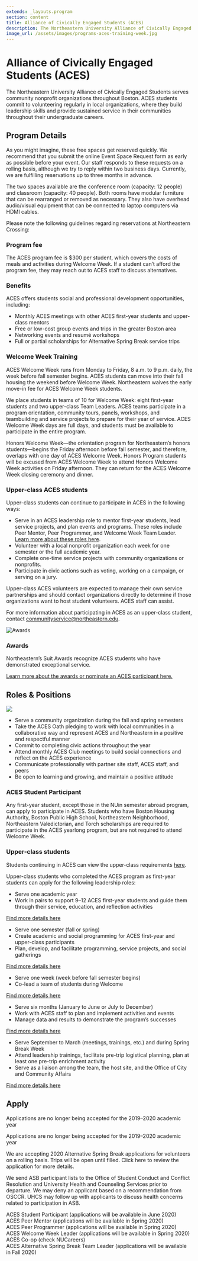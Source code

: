 ```yaml
---
extends: _layouts.program
section: content
title: Alliance of Civically Engaged Students (ACES)
description: The Northeastern University Alliance of Civically Engaged Students serves community nonprofit organizations throughout Boston.
image_url: /assets/images/programs-aces-training-week.jpg
---
```


<div class="prose max-w-3xl lg:prose-lg">
    <h1>Alliance of Civically Engaged Students (ACES)</h1>
    <p class="lead">The Northeastern University Alliance of Civically Engaged Students serves community nonprofit organizations throughout Boston. ACES students commit to volunteering regularly in local organizations, where they build leadership skills and provide sustained service in their communities throughout their undergraduate careers.</p>
    <h2>Program Details</h2>
    <p>As you might imagine, these free spaces get reserved quickly. We recommend that you submit the online Event Space Request form as early as possible before your event. Our staff responds to these requests on a rolling basis, although we try to reply within two business days. Currently, we are fulfilling reservations up to three months in advance.</p>
    <p>The two spaces available are the conference room (capacity: 12 people) and classroom (capacity: 40 people). Both rooms have modular furniture that can be rearranged or removed as necessary. They also have overhead audio/visual equipment that can be connected to laptop computers via HDMI cables.</p>
    <p>Please note the following guidelines regarding reservations at Northeastern Crossing:</p>
    <h3>Program fee</h3>
    <p>The ACES program fee is $300 per student, which covers the costs of meals and activities during Welcome Week. If a student can’t afford the program fee, they may reach out to ACES staff to discuss alternatives.</p>
    <h3>Benefits</h3>
    <p>ACES offers students social and professional development opportunities, including:</p>
    <ul>
        <li>Monthly ACES meetings with other ACES first-year students and upper-class mentors</li>
        <li>Free or low-cost group events and trips in the greater Boston area</li>
        <li>Networking events and resumé workshops</li>
        <li>Full or partial scholarships for Alternative Spring Break service trips</li>
    </ul>
    <h3>Welcome Week Training</h3>
    <p>ACES Welcome Week runs from Monday to Friday, 8 a.m. to 9 p.m. daily, the week before fall semester begins. ACES students can move into their fall housing the weekend before Welcome Week. Northeastern waives the early move-in fee for ACES Welcome Week students.</p>
    <p>We place students in teams of 10 for Welcome Week: eight first-year students and two upper-class Team Leaders. ACES teams participate in a program orientation, community tours, panels, workshops, and teambuilding and service projects to prepare for their year of service. ACES Welcome Week days are full days, and students must be available to participate in the entire program.</p>
    <p>Honors Welcome Week—the orientation program for Northeastern’s honors students—begins the Friday afternoon before fall semester, and therefore, overlaps with one day of ACES Welcome Week. Honors Program students will be excused from ACES Welcome Week to attend Honors Welcome Week activities on Friday afternoon. They can return for the ACES Welcome Week closing ceremony and dinner.  </p>
    <h3>Upper-class ACES students</h3>
    <p>Upper-class students can continue to participate in ACES in the following ways:</p>
    <ul>
        <li>
            Serve in an ACES leadership role to mentor first-year students, lead service projects, and plan events and programs. These roles include Peer Mentor, Peer Programmer, and Welcome Week Team Leader.
            <br> <a href="#">Learn more about these roles here</a>.
        </li>
        <li>Volunteer with a local nonprofit organization each week for one semester or the full academic year.</li>
        <li>Complete one-time service projects with community organizations or nonprofits.</li>
        <li>Participate in civic actions such as voting, working on a campaign, or serving on a jury.</li>
    </ul>
    <p>Upper-class ACES volunteers are expected to manage their own service partnerships and should contact organizations directly to determine if those organizations want to host student volunteers. ACES staff can assist.</p>
    <p>For more information about participating in ACES as an upper-class student, contact <a class="break-words" href="mailto:communityservice@northeastern.edu">communityservice@northeastern.edu</a>.</p>
</div>
<div class="mt-24 flex flex-wrap items-stretch bg-black">
    <div class="relative w-full h-48 md:h-auto md:w-1/2 lg:w-2/3">
        <img src="/assets/images/programs-aces-awards.jpg" alt="Awards" class="absolute inset-0 w-full h-full object-cover">
    </div>
    <div class="text-white w-full pt-12 pb-16 px-8 md:w-1/2 lg:w-1/3">
        <h3 class="text-xl font-bold">Awards</h3>
        <p class="mt-4">Northeastern’s Suit Awards recognize ACES students who have demonstrated exceptional service.</p>
        <a href="#" class="mt-4 inline-block underline text-white hover:text-gray-200">Learn more about the awards or nominate an ACES participant here.</a>
    </div>
</div>
<div class="mt-24">
    <div class="prose lg:prose-lg">
        <h2>Roles &amp; Positions</h2>
    </div>
    <div class="mt-8 -mx-4 flex flex-wrap items-start">
        <div class="w-full p-4 lg:w-1/2">
            <img src="/assets/images/programs-aces-roles-and-positions.jpg">
        </div>
        <div class="w-full p-4 prose lg:w-1/2">
            <ul>
                <li>Serve a community organization during the fall and spring semesters</li>
                <li>Take the ACES Oath pledging to work with local communities in a collaborative way and represent ACES and Northeastern in a positive and respectful manner</li>
                <li>Commit to completing civic actions throughout the year </li>
                <li>Attend monthly ACES Club meetings to build social connections and reflect on the ACES experience</li>
                <li>Communicate professionally with partner site staff, ACES staff, and peers</li>
                <li>Be open to learning and growing, and maintain a positive attitude</li>
            </ul>
        </div>
    </div>
</div>
<div class="mt-16 prose lg:prose-lg">
    <h3>ACES Student Participant</h3>
    <p>Any first-year student, except those in the NUin semester abroad program, can apply to participate in ACES. Students who have Boston Housing Authority, Boston Public High School, Northeastern Neighborhood, Northeastern Valedictorian, and Torch scholarships are required to participate in the  ACES yearlong program, but are not required to attend Welcome Week.</p>
    <h3>Upper-class students</h3>
    <p>
        Students continuing in ACES can view the upper-class requirements
        <a href="#">here</a>.
    </p>
    <p>Upper-class students who completed the ACES program as first-year students can apply for the following leadership roles:</p>
</div>
<div class="mt-12">
    <x-accordion label="Leadership roles accordion">
        <x-accordion-item title="ACES Peer Mentor">
            <div class="prose max-w-3xl">
                <ul>
                    <li>Serve one academic year</li>
                    <li>Work in pairs to support 9–12 ACES first-year students and guide them through their service, education, and reflection activities</li>
                </ul>
            </div>
            <a href="#" class="mt-6 inline-flex items-center font-bold transition-colors duration-200 hover:text-gray-700">
                Find more details here
                <i data-feather="arrow-right" class="ml-3 w-5 h-5"></i>
            </a>
        </x-accordion-item>
        <x-accordion-item title="ACES Peer Programmer">
            <div class="prose max-w-3xl">
                <ul>
                    <li>Serve one semester (fall or spring)</li>
                    <li>Create academic and social programming for ACES first-year and upper-class participants</li>
                    <li>Plan, develop, and facilitate programming, service projects, and social gatherings</li>
                </ul>
            </div>
            <a href="#" class="mt-6 inline-flex items-center font-bold transition-colors duration-200 hover:text-gray-700">
                Find more details here
                <i data-feather="arrow-right" class="ml-3 w-5 h-5"></i>
            </a>
        </x-accordion-item>
        <x-accordion-item title="ACES Welcome Week Team Leader">
            <div class="prose max-w-3xl">
                <ul>
                    <li>Serve one week (week before fall semester begins)</li>
                    <li>Co-lead a team of students during Welcome</li>
                </ul>
            </div>
            <a href="#" class="mt-6 inline-flex items-center font-bold transition-colors duration-200 hover:text-gray-700">
                Find more details here
                <i data-feather="arrow-right" class="ml-3 w-5 h-5"></i>
            </a>
        </x-accordion-item>
        <x-accordion-item title="ACES Co-op">
            <div class="prose max-w-3xl">
                <ul>
                    <li>Serve six months (January to June or July to December)</li>
                    <li>Work with ACES staff to plan and implement 	activities and events</li>
                    <li>Manage data and results to demonstrate the 	program’s successes </li>
                </ul>
            </div>
            <a href="#" class="mt-6 inline-flex items-center font-bold transition-colors duration-200 hover:text-gray-700">
                Find more details here
                <i data-feather="arrow-right" class="ml-3 w-5 h-5"></i>
            </a>
        </x-accordion-item>
        <x-accordion-item title="ACES Alternative Spring Break Team Leader">
            <div class="prose max-w-3xl">
                <ul>
                    <li>Serve September to March (meetings, trainings, etc.) and during Spring Break Week</li>
                    <li>Attend leadership trainings, facilitate pre-trip logistical planning, plan at least one pre-trip enrichment activity</li>
                    <li>Serve as a liaison among the team, the host site, and the Office of City and Community Affairs</li>
                </ul>
            </div>
            <a href="#" class="mt-6 inline-flex items-center font-bold transition-colors duration-200 hover:text-gray-700">
                Find more details here
                <i data-feather="arrow-right" class="ml-3 w-5 h-5"></i>
            </a>
        </x-accordion-item>
    </x-accordion>
</div>
<div class="mt-16 px-10 py-8 bg-gray-200">
    <div class="prose lg:prose-lg">
        <h2>Apply</h2>
    </div>
    <div role="alert" class="mt-8 flex items-center p-4 text-white bg-red-700">
        <i data-feather="info" class="text-black flex-shrink-0 w-6 h-6"></i>
        <p class="ml-3">
            Applications are no longer being accepted for the 2019–2020 academic year
        </p>
    </div>
    <div role="alert" class="mt-2 flex items-center p-4 bg-white">
        <i data-feather="info" class="text-black flex-shrink-0 w-6 h-6"></i>
        <p class="ml-3">
            Applications are no longer being accepted for the 2019–2020 academic year
        </p>
    </div>
    <div class="mt-6 prose max-w-3xl">
        <p>We are accepting 2020 Alternative Spring Break applications for volunteers on a rolling basis. Trips will be open until filled. Click here to review the application for more details.</p>
        <p>We send ASB participant lists to the Office of Student Conduct and Conflict Resolution and University Health and Counseling Services prior to departure. We may deny an applicant based on a recommendation from OSCCR. UHCS may follow up with applicants to discuss health concerns related to  participation in ASB.</p>
        <p>
            ACES Student Participant  (applications will be available in June 2020)<br>
            ACES Peer Mentor (applications will be available in Spring 2020)<br>
            ACES Peer Programmer (applications will be available in Spring 2020)<br>
            ACES Welcome Week Leader (applications will be available in Spring 2020)<br>
            ACES Co-op (check NUCareers)<br>
            ACES Alternative Spring Break Team Leader (applications will be available in Fall 2020)
        </p>
    </div>
</div>

<x-program-contact-info
    class="mt-4"
    name="Mark Este"
    title="Assistant Director,<br> Civic Engagement Programs"
    image="/assets/images/programs-aces-contact.jpg"
    email="j.este@northeastern.edu"
    phone="617.373.5810"
/>
